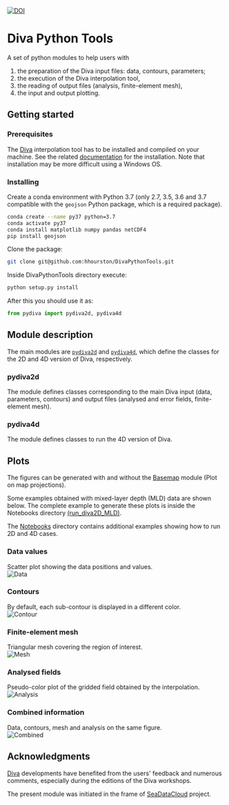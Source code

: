 [![DOI](https://zenodo.org/badge/44103456.svg)](https://zenodo.org/badge/latestdoi/44103456)

# Diva Python Tools

A set of python modules to help users with
1. the preparation of the Diva input files: data, contours, parameters;
2. the execution of the Diva interpolation tool,
3. the reading of output files (analysis, finite-element mesh),
4. the input and output plotting.

## Getting started 

### Prerequisites

The [Diva](https://github.com/gher-ulg/diva) interpolation tool has to be installed and compiled on your machine. See the related [documentation](https://github.com/gher-ulg/DIVA/blob/master/README.md#installing) for the installation. Note that installation may be more difficult using a Windows OS.

### Installing

Create a conda environment with Python 3.7 (only 2.7, 3.5, 3.6 and 3.7 compatible with the `geojson` Python package, which is a required package).
```bash
conda create --name py37 python=3.7
conda activate py37
conda install matplotlib numpy pandas netCDF4
pip install geojson
```

Clone the package:
```bash
git clone git@github.com:hhourston/DivaPythonTools.git
```

Inside DivaPythonTools directory execute:
```python
python setup.py install
```

After this you should use it as:
```python
from pydiva import pydiva2d, pydiva4d
```

## Module description

The main modules are [`pydiva2d`](./pydiva2d.py) and [`pydiva4d`](./pydiva4D.py), which define the classes for the 2D and 4D version of Diva, respectively.

### pydiva2d

The module defines classes corresponding to the main Diva input (data, parameters, contours) and output files (analysed and error fields, finite-element mesh).

### pydiva4d

The module defines classes to run the 4D version of Diva.

## Plots

The figures can be generated with and without the [Basemap](https://github.com/matplotlib/basemap) module (Plot on map projections). 

Some examples obtained with mixed-layer depth (MLD) data are shown below. The complete example to generate these plots is inside the Notebooks directory [(run_diva2D_MLD)](./Notebooks/run_diva2D_MLD.ipynb).

The [Notebooks](./Notebooks) directory contains additional examples showing how to run 2D and 4D cases.

### Data values
Scatter plot showing the data positions and values.    
![Data](./figures/datapoints.png)

### Contours
By default, each sub-contour is displayed in a different color.     
![Contour](./figures/contours.png)

### Finite-element mesh
Triangular mesh covering the region of interest.     
![Mesh](./figures/mesh.png)

### Analysed fields
Pseudo-color plot of the gridded field obtained by the interpolation.     
![Analysis](./figures/analysis.png)

### Combined information
Data, contours, mesh and analysis on the same figure.     
![Combined](./figures/AnalysisMeshData.png)

## Acknowledgments

[Diva](https://github.com/gher-ulg/DIVA) developments have benefited from the users' feedback and numerous comments, especially during the editions of the Diva workshops.

The present module was initiated in the frame of [SeaDataCloud](SeaDataCloud) project.  



